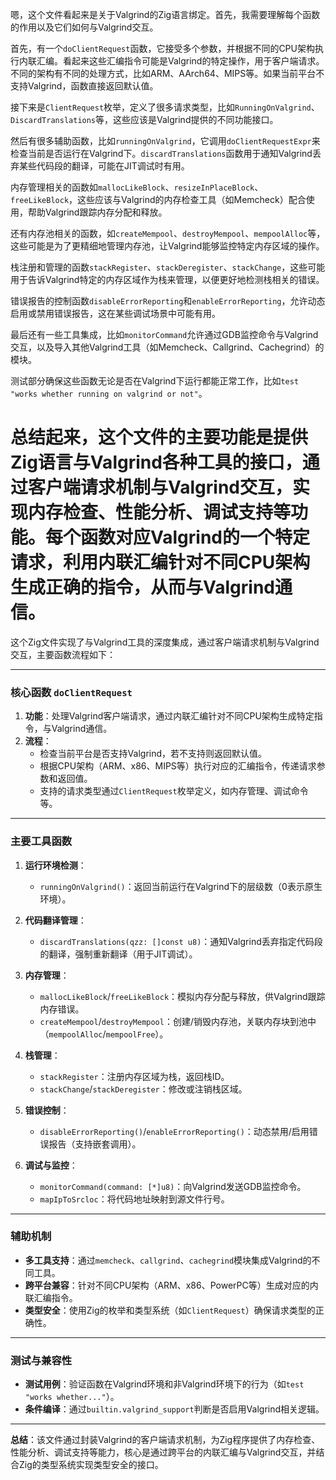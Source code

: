 嗯，这个文件看起来是关于Valgrind的Zig语言绑定。首先，我需要理解每个函数的作用以及它们如何与Valgrind交互。

首先，有一个`doClientRequest`函数，它接受多个参数，并根据不同的CPU架构执行内联汇编。看起来这些汇编指令可能是Valgrind的特定操作，用于客户端请求。不同的架构有不同的处理方式，比如ARM、AArch64、MIPS等。如果当前平台不支持Valgrind，函数直接返回默认值。

接下来是`ClientRequest`枚举，定义了很多请求类型，比如`RunningOnValgrind`、`DiscardTranslations`等，这些应该是Valgrind提供的不同功能接口。

然后有很多辅助函数，比如`runningOnValgrind`，它调用`doClientRequestExpr`来检查当前是否运行在Valgrind下。`discardTranslations`函数用于通知Valgrind丢弃某些代码段的翻译，可能在JIT调试时有用。

内存管理相关的函数如`mallocLikeBlock`、`resizeInPlaceBlock`、`freeLikeBlock`，这些应该与Valgrind的内存检查工具（如Memcheck）配合使用，帮助Valgrind跟踪内存分配和释放。

还有内存池相关的函数，如`createMempool`、`destroyMempool`、`mempoolAlloc`等，这些可能是为了更精细地管理内存池，让Valgrind能够监控特定内存区域的操作。

栈注册和管理的函数`stackRegister`、`stackDeregister`、`stackChange`，这些可能用于告诉Valgrind特定的内存区域作为栈来管理，以便更好地检测栈相关的错误。

错误报告的控制函数`disableErrorReporting`和`enableErrorReporting`，允许动态启用或禁用错误报告，这在某些调试场景中可能有用。

最后还有一些工具集成，比如`monitorCommand`允许通过GDB监控命令与Valgrind交互，以及导入其他Valgrind工具（如Memcheck、Callgrind、Cachegrind）的模块。

测试部分确保这些函数无论是否在Valgrind下运行都能正常工作，比如`test "works whether running on valgrind or not"`。

总结起来，这个文件的主要功能是提供Zig语言与Valgrind各种工具的接口，通过客户端请求机制与Valgrind交互，实现内存检查、性能分析、调试支持等功能。每个函数对应Valgrind的一个特定请求，利用内联汇编针对不同CPU架构生成正确的指令，从而与Valgrind通信。
================================================
这个Zig文件实现了与Valgrind工具的深度集成，通过客户端请求机制与Valgrind交互，主要函数流程如下：

---

### **核心函数 `doClientRequest`**
1. **功能**：处理Valgrind客户端请求，通过内联汇编针对不同CPU架构生成特定指令，与Valgrind通信。
2. **流程**：
   - 检查当前平台是否支持Valgrind，若不支持则返回默认值。
   - 根据CPU架构（ARM、x86、MIPS等）执行对应的汇编指令，传递请求参数和返回值。
   - 支持的请求类型通过`ClientRequest`枚举定义，如内存管理、调试命令等。

---

### **主要工具函数**
1. **运行环境检测**：
   - `runningOnValgrind()`：返回当前运行在Valgrind下的层级数（0表示原生环境）。

2. **代码翻译管理**：
   - `discardTranslations(qzz: []const u8)`：通知Valgrind丢弃指定代码段的翻译，强制重新翻译（用于JIT调试）。

3. **内存管理**：
   - `mallocLikeBlock`/`freeLikeBlock`：模拟内存分配与释放，供Valgrind跟踪内存错误。
   - `createMempool`/`destroyMempool`：创建/销毁内存池，关联内存块到池中（`mempoolAlloc`/`mempoolFree`）。

4. **栈管理**：
   - `stackRegister`：注册内存区域为栈，返回栈ID。
   - `stackChange`/`stackDeregister`：修改或注销栈区域。

5. **错误控制**：
   - `disableErrorReporting()`/`enableErrorReporting()`：动态禁用/启用错误报告（支持嵌套调用）。

6. **调试与监控**：
   - `monitorCommand(command: [*]u8)`：向Valgrind发送GDB监控命令。
   - `mapIpToSrcloc`：将代码地址映射到源文件行号。

---

### **辅助机制**
- **多工具支持**：通过`memcheck`、`callgrind`、`cachegrind`模块集成Valgrind的不同工具。
- **跨平台兼容**：针对不同CPU架构（ARM、x86、PowerPC等）生成对应的内联汇编指令。
- **类型安全**：使用Zig的枚举和类型系统（如`ClientRequest`）确保请求类型的正确性。

---

### **测试与兼容性**
- **测试用例**：验证函数在Valgrind环境和非Valgrind环境下的行为（如`test "works whether..."`）。
- **条件编译**：通过`builtin.valgrind_support`判断是否启用Valgrind相关逻辑。

---

**总结**：该文件通过封装Valgrind的客户端请求机制，为Zig程序提供了内存检查、性能分析、调试支持等能力，核心是通过跨平台的内联汇编与Valgrind交互，并结合Zig的类型系统实现类型安全的接口。